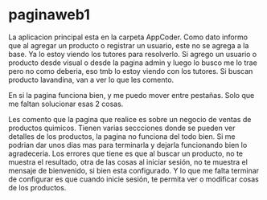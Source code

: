 # paginaweb1
La aplicacion principal esta en la carpeta AppCoder.
Como dato informo que al agregar un producto o registrar un usuario, este no se agrega a la base. Ya lo estoy viendo los tutores para resolverlo.
Si agrego un usuario o producto desde visual o desde la pagina admin y luego lo busco me lo trae pero no como deberia, eso tmb lo estoy viendo con los tutores. 
Si buscan producto lavandina, van a ver lo que les comento.

En si la pagina funciona bien, y me puedo mover entre pestañas. Solo que me faltan solucionar esas 2 cosas.



Les comento que la pagina que realice es sobre un negocio de ventas de productos quimicos.
Tienen varias seccciones donde se pueden ver detalles de los productos, la pagina no funciona del todo bien. Si me podrian dar unos dias mas para terminarla y dejarla funcionando bien lo agradeceria. Los errores que tiene es que al buscar un producto, no te muestra el resultado, otra de las cosas al iniciar sesión, no te muestra el mensaje de bienvenido, si bien esta configurado. Y lo que me falta terminar de configurar es que cuando inicie sesión, te permita ver o modificar cosas de los productos. 
